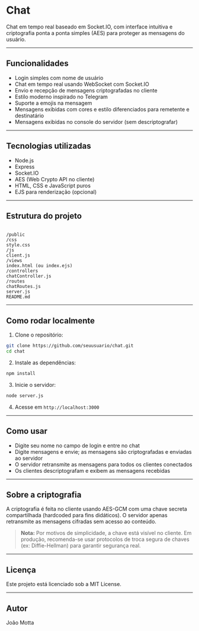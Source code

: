 # Chat

Chat em tempo real baseado em Socket.IO, com interface intuitiva e criptografia ponta a ponta simples (AES) para proteger as mensagens do usuário.

---

## Funcionalidades

- Login simples com nome de usuário
- Chat em tempo real usando WebSocket com Socket.IO
- Envio e recepção de mensagens criptografadas no cliente
- Estilo moderno inspirado no Telegram
- Suporte a emojis na mensagem
- Mensagens exibidas com cores e estilo diferenciados para remetente e destinatário
- Mensagens exibidas no console do servidor (sem descriptografar)

---

## Tecnologias utilizadas

- Node.js
- Express
- Socket.IO
- AES (Web Crypto API no cliente)
- HTML, CSS e JavaScript puros
- EJS para renderização (opcional)

---

## Estrutura do projeto

```

/public
/css
style.css
/js
client.js
/views
index.html (ou index.ejs)
/controllers
chatController.js
/routes
chatRoutes.js
server.js
README.md

````

---

## Como rodar localmente

1. Clone o repositório:

```bash
git clone https://github.com/seuusuario/chat.git
cd chat
````

2. Instale as dependências:

```bash
npm install
```

3. Inicie o servidor:

```bash
node server.js
```

4. Acesse em `http://localhost:3000`

---

## Como usar

* Digite seu nome no campo de login e entre no chat
* Digite mensagens e envie; as mensagens são criptografadas e enviadas ao servidor
* O servidor retransmite as mensagens para todos os clientes conectados
* Os clientes descriptografam e exibem as mensagens recebidas

---

## Sobre a criptografia

A criptografia é feita no cliente usando AES-GCM com uma chave secreta compartilhada (hardcoded para fins didáticos). O servidor apenas retransmite as mensagens cifradas sem acesso ao conteúdo.

> **Nota:** Por motivos de simplicidade, a chave está visível no cliente. Em produção, recomenda-se usar protocolos de troca segura de chaves (ex: Diffie-Hellman) para garantir segurança real.

---

## Licença

Este projeto está licenciado sob a MIT License.

---

## Autor

João Motta
